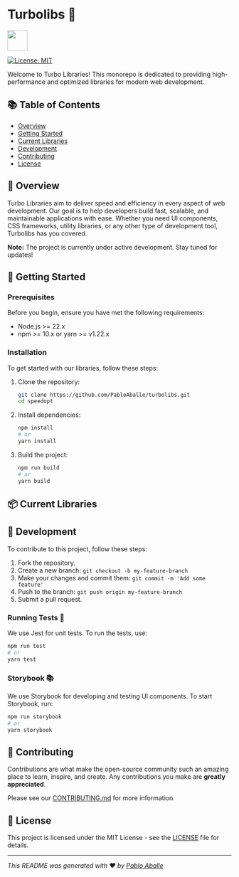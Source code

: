 # Turbolibs 🚀

<a alt="Nx logo" href="https://nx.dev" target="_blank" rel="noreferrer"><img src="https://raw.githubusercontent.com/nrwl/nx/master/images/nx-logo.png" width="45"></a>

[![License: MIT](https://img.shields.io/badge/License-MIT-yellow.svg)](https://opensource.org/licenses/MIT)

Welcome to Turbo Libraries! This monorepo is dedicated to providing high-performance and optimized libraries for modern web development.

## 📚 Table of Contents

- [Overview](#overview)
- [Getting Started](#getting-started)
- [Current Libraries](#current-libraries)
- [Development](#development)
- [Contributing](#contributing)
- [License](#license)

## 🌟 Overview

Turbo Libraries aim to deliver speed and efficiency in every aspect of web development. Our goal is to help developers build fast, scalable, and maintainable applications with ease. Whether you need UI components, CSS frameworks, utility libraries, or any other type of development tool, Turbolibs has you covered.

**Note:** The project is currently under active development. Stay tuned for updates!

## 🏁 Getting Started

### Prerequisites

Before you begin, ensure you have met the following requirements:

- Node.js >= 22.x
- npm >= 10.x or yarn >= v1.22.x

### Installation

To get started with our libraries, follow these steps:

1. Clone the repository:

   ```sh
   git clone https://github.com/PabloAballe/turbolibs.git
   cd speedopt
   ```

2. Install dependencies:

   ```sh
   npm install
   # or
   yarn install
   ```

3. Build the project:

   ```sh
   npm run build
   # or
   yarn build
   ```

## 📦 Current Libraries

<!-- ### @speedopt/react-components

A collection of high-performance React components designed for speed and efficiency. -->

## 🔧 Development

To contribute to this project, follow these steps:

1. Fork the repository.
2. Create a new branch: `git checkout -b my-feature-branch`
3. Make your changes and commit them: `git commit -m 'Add some feature'`
4. Push to the branch: `git push origin my-feature-branch`
5. Submit a pull request.

### Running Tests 🧪

We use Jest for unit tests. To run the tests, use:

```sh
npm run test
# or
yarn test
```

### Storybook 📚

We use Storybook for developing and testing UI components. To start Storybook, run:

```sh
npm run storybook
# or
yarn storybook
```

## 🤝 Contributing

Contributions are what make the open-source community such an amazing place to learn, inspire, and create. Any contributions you make are **greatly appreciated**.

Please see our [CONTRIBUTING.md](CONTRIBUTING.md) for more information.

## 📄 License

This project is licensed under the MIT License - see the [LICENSE](LICENSE) file for details.

---

_This README was generated with ❤️ by [Pablo Aballe](https://github.com/PabloAballe)_

